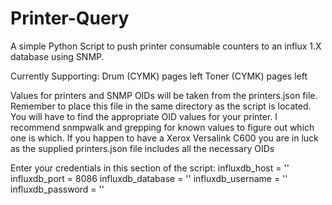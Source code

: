 # Printer-Query
A simple Python Script to push printer consumable counters to an influx 1.X database using SNMP.

Currently Supporting:
Drum (CYMK) pages left
Toner (CYMK) pages left

Values for printers and SNMP OIDs will be taken from the printers.json file. Remember to place this file in the same directory as the script is located.
You will have to find the appropriate OID values for your printer. I recommend snmpwalk and grepping for known values to figure out which one is which.
If you happen to have a Xerox Versalink C600 you are in luck as the supplied printers.json file includes all the necessary OIDs

Enter your credentials in this section of the script:
influxdb_host = ''
influxdb_port = 8086
influxdb_database = ''
influxdb_username = ''
influxdb_password = ''
 
